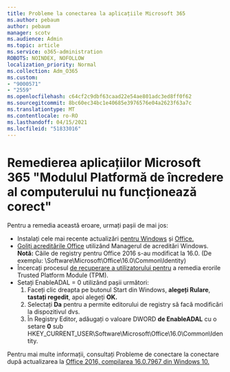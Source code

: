 ```yaml
---
title: Probleme la conectarea la aplicațiile Microsoft 365
ms.author: pebaum
author: pebaum
manager: scotv
ms.audience: Admin
ms.topic: article
ms.service: o365-administration
ROBOTS: NOINDEX, NOFOLLOW
localization_priority: Normal
ms.collection: Adm_O365
ms.custom:
- "9000571"
- "2559"
ms.openlocfilehash: c64cf2c9dbf63caad22e54ae801adc3ed8ff0f62
ms.sourcegitcommit: 8bc60ec34bc1e40685e3976576e04a2623f63a7c
ms.translationtype: MT
ms.contentlocale: ro-RO
ms.lasthandoff: 04/15/2021
ms.locfileid: "51833016"
---
```

# <a name="fixing-the-microsoft-365-apps-your-computers-trusted-platform-module-is-not-functioning-properly-message"></a>Remedierea aplicațiilor Microsoft 365 "Modulul Platformă de încredere al computerului nu funcționează corect"

Pentru a remedia această eroare, urmați pașii de mai jos:

- Instalați cele mai recente actualizări [pentru Windows](https://support.microsoft.com/help/4027667/windows-10-update) și [Office.](https://support.office.com/article/update-office-and-your-computer-with-microsoft-update-2ab296f3-7f03-43a2-8e50-46de917611c5)
- [Goliți acreditările Office](https://docs.microsoft.com/office/troubleshoot/office-suite-issues/another-account-already-signed-in#step-4-clear-cached-credentials-on-the-computer) utilizând Managerul de acreditări Windows.<br/>
    **Notă:** Căile de registry pentru Office 2016 s-au modificat la 16.0. (De exemplu: \Software\Microsoft\Office\16.0\Common\Identity\)
- Încercați procesul [de recuperare a utilizatorului pentru](https://docs.microsoft.com/office365/troubleshoot/administration/connection-issue-when-sign-in-office-2016#symptom-2) a remedia erorile Trusted Platform Module (TPM).
- Setați EnableADAL = 0 utilizând pașii următori:  
    1. Faceți clic dreapta pe butonul Start din Windows, **alegeți Rulare**, **tastați regedit**, apoi alegeți **OK.**
    2. Selectați **Da** pentru a permite editorului de registry să facă modificări la dispozitivul dvs.
    3. În Registry Editor, adăugați o valoare DWORD **de EnableADAL** cu o setare **0** sub HKEY_CURRENT_USER\Software\Microsoft\Office\16.0\Common\Identity.

Pentru mai multe informații, consultați Probleme de conectare la conectare după actualizarea la [Office 2016, compilarea 16.0.7967 din Windows 10.](https://docs.microsoft.com/office365/troubleshoot/administration/connection-issue-when-sign-in-office-2016)